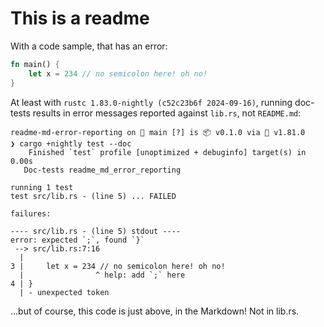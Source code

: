 
# This is a readme

With a code sample, that has an error:

```rust
fn main() {
    let x = 234 // no semicolon here! oh no!
}
```

At least with `rustc 1.83.0-nightly (c52c23b6f 2024-09-16)`, running doc-tests
results in error messages reported against `lib.rs`, not `README.md`:

```shell
readme-md-error-reporting on  main [?] is 📦 v0.1.0 via 🦀 v1.81.0
❯ cargo +nightly test --doc
    Finished `test` profile [unoptimized + debuginfo] target(s) in 0.00s
   Doc-tests readme_md_error_reporting

running 1 test
test src/lib.rs - (line 5) ... FAILED

failures:

---- src/lib.rs - (line 5) stdout ----
error: expected `;`, found `}`
 --> src/lib.rs:7:16
  |
3 |     let x = 234 // no semicolon here! oh no!
  |                ^ help: add `;` here
4 | }
  | - unexpected token
```

...but of course, this code is just above, in the Markdown! Not in lib.rs.
